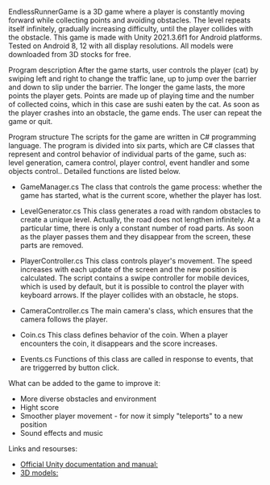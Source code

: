 EndlessRunnerGame is a 3D game where a player is constantly moving forward while collecting points and avoiding obstacles. The level repeats itself infinitely, gradually increasing difficulty, until the player collides with the obstacle. 
This game is made with Unity 2021.3.6f1 for Android platforms. Tested on Android 8, 12 with all display resolutions. All models were downloaded from 3D stocks for free. 

Program description
After the game starts, user controls the player (cat) by swiping left and right to change the traffic lane, up to jump over the barrier and down to slip under the barrier. The longer the game lasts, the more points the player gets. Points are made up of playing time and the number of collected coins, which in this case are sushi eaten by the cat. As soon as the player crashes into an obstacle, the game ends. The user can repeat the game or quit. 

Program structure
The scripts for the game are written in C# programming language. The program is divided into six parts, which are C# classes that represent and control behavior of individual parts of the game, such as: level generation, camera control, player control, event handler and some objects control..
Detailed functions are listed below. 

- GameManager.cs
The class that controls the game process: whether the game has started, what is the current score, whether the player has lost. 

- LevelGenerator.cs
This class generates a road with random obstacles to create a unique level. Actually, the road does not lengthen infinitely. At a particular time, there is only a constant number of road parts. As soon as the player passes them and they disappear from the screen, these parts are removed. 

- PlayerController.cs
This class controls player's movement. The speed increases with each update of the screen and the new position is calculated. The script contains a swipe controller for mobile devices, which is used by default, but it is possible to control the player with keyboard arrows. If the player collides with an obstacle, he stops. 

- CameraController.cs
The main camera's class, which ensures that the camera follows the player. 

- Coin.cs
This class defines behavior of the coin. When a player encounters the coin, it disappears and the score increases. 

- Events.cs
Functions of this class are called in response to events, that are triggerred by button click. 

What can be added to the game to improve it:
- More diverse obstacles and environment
- Hight score
- Smoother player movement - for now it simply "teleports" to a new position
- Sound effects and music 

Links and resourses:
- [Official Unity documentation and manual: ](https://docs.unity3d.com/Manual)
- [3D models: ](https://sketchfab.com)
